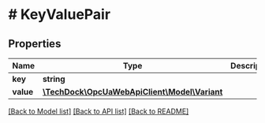 # # KeyValuePair

## Properties

Name | Type | Description | Notes
------------ | ------------- | ------------- | -------------
**key** | **string** |  | [optional]
**value** | [**\TechDock\OpcUaWebApiClient\Model\Variant**](Variant.md) |  | [optional]

[[Back to Model list]](../../README.md#models) [[Back to API list]](../../README.md#endpoints) [[Back to README]](../../README.md)
